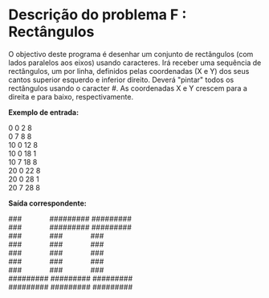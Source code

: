 # Descrição do problema F : Rectângulos

O objectivo deste programa é desenhar um conjunto de rectângulos (com lados paralelos aos eixos) usando caracteres. Irá receber uma sequência de rectângulos, um por linha, definidos pelas coordenadas (X e Y) dos seus cantos superior esquerdo e inferior direito. Deverá "pintar" todos os rectângulos usando o caracter #. As coordenadas X e Y crescem para a direita e para baixo, respectivamente.  

**Exemplo de entrada:**  

0 0 2 8  
0 7 8 8  
10 0 12 8  
10 0 18 1  
10 7 18 8  
20 0 22 8  
20 0 28 1  
20 7 28 8  

**Saída correspondente:**  

###&nbsp;&nbsp;&nbsp;&nbsp;&nbsp;&nbsp;&nbsp;&nbsp;&nbsp;&nbsp;&nbsp;&nbsp;&nbsp;&nbsp;######### #########  
###&nbsp;&nbsp;&nbsp;&nbsp;&nbsp;&nbsp;&nbsp;&nbsp;&nbsp;&nbsp;&nbsp;&nbsp;&nbsp;&nbsp;######### #########  
###&nbsp;&nbsp;&nbsp;&nbsp;&nbsp;&nbsp;&nbsp;&nbsp;&nbsp;&nbsp;&nbsp;&nbsp;&nbsp;&nbsp;###&nbsp;&nbsp;&nbsp;&nbsp;&nbsp;&nbsp;&nbsp;&nbsp;&nbsp;&nbsp;&nbsp;&nbsp;&nbsp;&nbsp;###        
###&nbsp;&nbsp;&nbsp;&nbsp;&nbsp;&nbsp;&nbsp;&nbsp;&nbsp;&nbsp;&nbsp;&nbsp;&nbsp;&nbsp;###&nbsp;&nbsp;&nbsp;&nbsp;&nbsp;&nbsp;&nbsp;&nbsp;&nbsp;&nbsp;&nbsp;&nbsp;&nbsp;&nbsp;###        
###&nbsp;&nbsp;&nbsp;&nbsp;&nbsp;&nbsp;&nbsp;&nbsp;&nbsp;&nbsp;&nbsp;&nbsp;&nbsp;&nbsp;###&nbsp;&nbsp;&nbsp;&nbsp;&nbsp;&nbsp;&nbsp;&nbsp;&nbsp;&nbsp;&nbsp;&nbsp;&nbsp;&nbsp;###        
###&nbsp;&nbsp;&nbsp;&nbsp;&nbsp;&nbsp;&nbsp;&nbsp;&nbsp;&nbsp;&nbsp;&nbsp;&nbsp;&nbsp;###&nbsp;&nbsp;&nbsp;&nbsp;&nbsp;&nbsp;&nbsp;&nbsp;&nbsp;&nbsp;&nbsp;&nbsp;&nbsp;&nbsp;###        
###&nbsp;&nbsp;&nbsp;&nbsp;&nbsp;&nbsp;&nbsp;&nbsp;&nbsp;&nbsp;&nbsp;&nbsp;&nbsp;&nbsp;###&nbsp;&nbsp;&nbsp;&nbsp;&nbsp;&nbsp;&nbsp;&nbsp;&nbsp;&nbsp;&nbsp;&nbsp;&nbsp;&nbsp;###        
######### ######### #########  
######### ######### #########